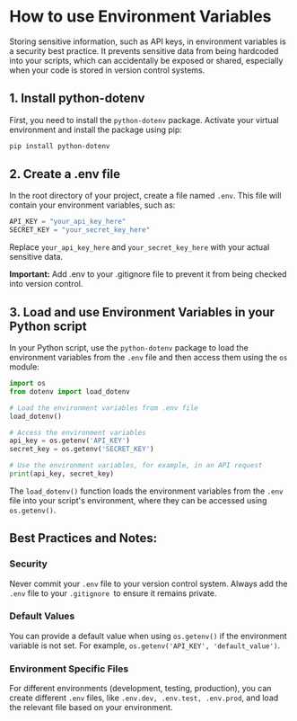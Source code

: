 # How to use Environment Variables

Storing sensitive information, such as API keys, in environment variables is a security best practice. It prevents sensitive data from being hardcoded into your scripts, which can accidentally be exposed or shared, especially when your code is stored in version control systems.

## 1. Install python-dotenv

First, you need to install the `python-dotenv` package. Activate your virtual environment and install the package using pip:

```bash
pip install python-dotenv
```

## 2. Create a .env file

In the root directory of your project, create a file named `.env`. This file will contain your environment variables, such as:

```python
API_KEY = "your_api_key_here"
SECRET_KEY = "your_secret_key_here"
```

Replace `your_api_key_here` and `your_secret_key_here` with your actual sensitive data.

**Important:** Add .env to your .gitignore file to prevent it from being checked into version control.

## 3. Load and use Environment Variables in your Python script

In your Python script, use the `python-dotenv` package to load the environment variables from the `.env` file and then access them using the `os` module:

```python
import os
from dotenv import load_dotenv

# Load the environment variables from .env file
load_dotenv()

# Access the environment variables
api_key = os.getenv('API_KEY')
secret_key = os.getenv('SECRET_KEY')

# Use the environment variables, for example, in an API request
print(api_key, secret_key)
```

The `load_dotenv()` function loads the environment variables from the `.env` file into your script's environment, where they can be accessed using `os.getenv()`.

## Best Practices and Notes:

### Security

Never commit your `.env` file to your version control system. Always add the `.env` file to your `.gitignore `to ensure it remains private.

### Default Values

You can provide a default value when using `os.getenv()` if the environment variable is not set. For example, `os.getenv('API_KEY', 'default_value')`.

### Environment Specific Files

For different environments (development, testing, production), you can create different `.env` files, like `.env.dev, .env.test, .env.prod`, and load the relevant file based on your environment.